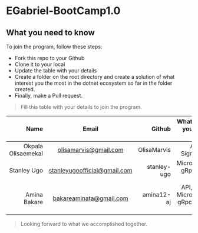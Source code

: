 # EGabriel-BootCamp1.0

## What you need to know
To join the program, follow these steps:
- Fork this repo to your Github
- Clone it to your local
- Update the table with your details
- Create a folder on the root directory and create a solution of what interest you the most in the dotnet ecosystem so far in the folder created.
- Finally, make a Pull request.


> Fill this table with your details to join the program.

| Name                 | Email                 | Github         | What concept you'd like to learn       |
|---------------------:|:---------------------:|---------------:|---------------------------------------:|
| Okpala Olisaemekal   |olisamarvis@gmail.com  | OlisaMarvis    | Api, MVC, Signal R, jWT                |
| Stanley Ugo          |stanleyugoofficial@gmail.com   | stanley-ugo | Microservices, gRpc, Reddis etc   |
| Amina Bakare        |bakareaminata@gmail.com  | amina12-aj | API, MVC, EF Microservices, gRpc,Signal R, jWT  |

> Looking forward to what we accomplished together.
